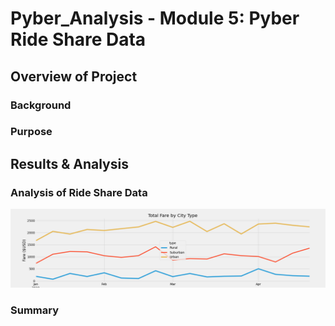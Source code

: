 # Pyber_Analysis - Module 5: Pyber Ride Share Data

## Overview of Project

### Background


### Purpose


## Results & Analysis


### Analysis of Ride Share Data


![pyber_summary](Analysis/PyBer_fare_summary.png "PyBer_fare_summarye")


### Summary




